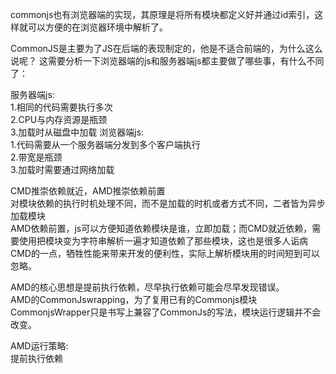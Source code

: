 commonjs也有浏览器端的实现，其原理是将所有模块都定义好并通过id索引，这样就可以方便的在浏览器环境中解析了。 


CommonJS是主要为了JS在后端的表现制定的，他是不适合前端的，为什么这么说呢？
这需要分析一下浏览器端的js和服务器端js都主要做了哪些事，有什么不同了：

服务器端js:  
1.相同的代码需要执行多次    
2.CPU与内存资源是瓶颈   
3.加载时从磁盘中加载 
浏览器端js:  
1.代码需要从一个服务器端分发到多个客户端执行  
2.带宽是瓶颈  
3.加载时需要通过网络加载   

CMD推崇依赖就近，AMD推崇依赖前置  
对模块依赖的执行时机处理不同，而不是加载的时机或者方式不同，二者皆为异步加载模块  
AMD依赖前置，js可以方便知道依赖模块是谁，立即加载；而CMD就近依赖，需要使用把模块变为字符串解析一遍才知道依赖了那些模块，这也是很多人诟病CMD的一点，牺牲性能来带来开发的便利性，实际上解析模块用的时间短到可以忽略。    

AMD的核心思想是提前执行依赖，尽早执行依赖可能会尽早发现错误。  
AMD的CommonJswrapping，为了复用已有的Commonjs模块CommonjsWrapper只是书写上兼容了CommonJs的写法，模块运行逻辑并不会改变。  

AMD运行策略:    
提前执行依赖  




